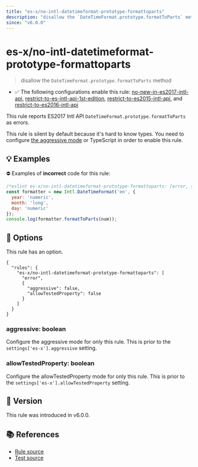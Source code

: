 ```yaml
---
title: "es-x/no-intl-datetimeformat-prototype-formattoparts"
description: "disallow the `DateTimeFormat.prototype.formatToParts` method"
since: "v6.0.0"
---
```


# es-x/no-intl-datetimeformat-prototype-formattoparts
> disallow the `DateTimeFormat.prototype.formatToParts` method

- ✅ The following configurations enable this rule: [no-new-in-es2017-intl-api], [restrict-to-es-intl-api-1st-edition], [restrict-to-es2015-intl-api], and [restrict-to-es2016-intl-api]

This rule reports ES2017 Intl API `DateTimeFormat.prototype.formatToParts` as errors.

This rule is silent by default because it's hard to know types. You need to configure [the aggressive mode](https://github.com/eslint-community/eslint-plugin-es-x/tree/master/docs/#the-aggressive-mode) or TypeScript in order to enable this rule.

## 💡 Examples

⛔ Examples of **incorrect** code for this rule:

<eslint-playground type="bad">

```js
/*eslint es-x/no-intl-datetimeformat-prototype-formattoparts: [error, { aggressive: true }] */
const formatter = new Intl.DateTimeFormat('en', {
  year: 'numeric',
  month: 'long',
  day: 'numeric'
});
console.log(formatter.formatToParts(num));
```

</eslint-playground>

## 🔧 Options

This rule has an option.

```jsonc
{
  "rules": {
    "es-x/no-intl-datetimeformat-prototype-formattoparts": [
      "error",
      {
        "aggressive": false,
        "allowTestedProperty": false
      }
    ]
  }
}
```

### aggressive: boolean

Configure the aggressive mode for only this rule.
This is prior to the `settings['es-x'].aggressive` setting.

### allowTestedProperty: boolean

Configure the allowTestedProperty mode for only this rule.
This is prior to the `settings['es-x'].allowTestedProperty` setting.

## 🚀 Version

This rule was introduced in v6.0.0.

## 📚 References

- [Rule source](https://github.com/eslint-community/eslint-plugin-es-x/blob/master/lib/rules/no-intl-datetimeformat-prototype-formattoparts.js)
- [Test source](https://github.com/eslint-community/eslint-plugin-es-x/blob/master/tests/lib/rules/no-intl-datetimeformat-prototype-formattoparts.js)

[no-new-in-es2017-intl-api]: ../configs/index.md#no-new-in-es2017-intl-api
[restrict-to-es-intl-api-1st-edition]: ../configs/index.md#restrict-to-es-intl-api-1st-edition
[restrict-to-es2015-intl-api]: ../configs/index.md#restrict-to-es2015-intl-api
[restrict-to-es2016-intl-api]: ../configs/index.md#restrict-to-es2016-intl-api
